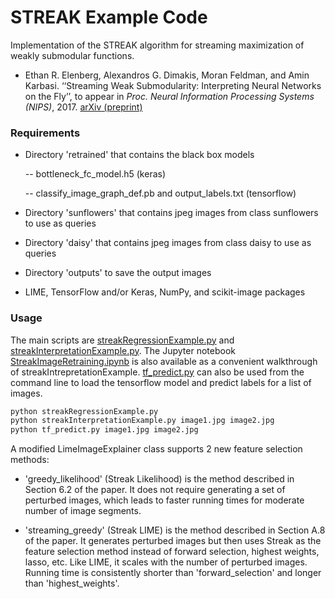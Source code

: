 # STREAK Example Code

Implementation of the STREAK algorithm for streaming maximization of weakly submodular functions.

- Ethan R. Elenberg, Alexandros G. Dimakis, Moran Feldman, and Amin Karbasi. ‘‘Streaming Weak Submodularity: Interpreting Neural Networks on the Fly’’, to appear in *Proc. Neural Information Processing Systems (NIPS)*, 2017. 
[arXiv (preprint)](https://arxiv.org/abs/1703.02647)

### Requirements

- Directory 'retrained' that contains the black box models
	
	-- bottleneck\_fc\_model.h5 (keras)

	-- classify\_image\_graph\_def.pb and output\_labels.txt (tensorflow)
	 
- Directory 'sunflowers' that contains jpeg images from class sunflowers to use as queries

- Directory 'daisy' that contains jpeg images from class daisy to use as queries

- Directory 'outputs' to save the output images

- LIME, TensorFlow and/or Keras, NumPy, and scikit-image packages

### Usage

 The main scripts are [streakRegressionExample.py](./streakRegressionExample.py) and [streakInterpretationExample.py](./streakInterpretationExample.py). The Jupyter notebook [StreakImageRetraining.ipynb](./StreakImageRetraining.ipynb) is also available as a convenient walkthrough of streakIntrepretationExample. [tf_predict.py](./tf_predict.py) can also be used from the command line to load the tensorflow model and predict labels for a list of images.

```sh
python streakRegressionExample.py
python streakInterpretationExample.py image1.jpg image2.jpg
python tf_predict.py image1.jpg image2.jpg
```
A modified LimeImageExplainer class supports 2 new feature selection methods:

- 'greedy_likelihood' (Streak Likelihood) is the method described in Section 6.2 of the paper. It does not require generating a set of perturbed images, which leads to faster running times for moderate number of image segments.

- 'streaming\_greedy' (Streak LIME) is the method described in Section A.8 of the paper. It generates perturbed images but then uses Streak as the feature selection method instead of forward selection, highest weights, lasso, etc. Like LIME, it scales with the number of perturbed images. Running time is consistently shorter than 'forward\_selection' and longer than 'highest\_weights'.

